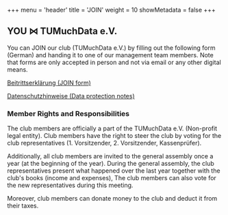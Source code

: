 +++
menu = 'header'
title = 'JOIN'
weight = 10
showMetadata = false
+++

## YOU ⋈ TUMuchData e.V.

You can JOIN our club (TUMuchData e.V.) by filling out the following form (German) and handing it to one of our management team members. Note that forms are only accepted in person and not via email or any other digital means.

[Beitrittserklärung (JOIN form)](/documents/beitrittserklärung_2024-03-12.pdf)

[Datenschutzhinweise (Data protection notes)](/documents/datenschutzhinweise_2024-01-25.pdf)

### Member Rights and Responsibilities
The club members are officially a part of the TUMuchData e.V. (Non-profit legal entity). 
Club members have the right to steer the club by voting for the club representatives (1. Vorsitzender, 2. Vorsitzender, Kassenprüfer).

Additionally, all club members are invited to the general assembly once a year (at the beginning of the year).
During the general assembly, the club representatives present what happened over the last year together with the club's books (income and expenses),
The club members can also vote for the new representatives during this meeting.

Moreover, club members can donate money to the club and deduct it from their taxes.
